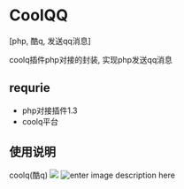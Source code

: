 # CoolQQ

[php, 酷q, 发送qq消息]

coolq插件php对接的封装, 实现php发送qq消息

## requrie
- php对接插件1.3
- coolq平台

## 使用说明
coolq(酷q)
![](https://ws1.sinaimg.cn/large/8c91ffabgy1fcvradj6quj20gu0cu3zi)
![enter image description here](https://ws1.sinaimg.cn/large/8c91ffabgy1fcvradj6quj20gu0cu3zi)